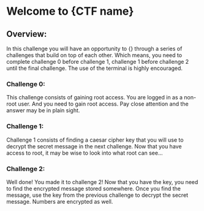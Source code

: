 # Welcome to {CTF name}
## Overview:
In this challenge you will have an opportunity to {} through a series of challenges that build on top of each other. Which means, you need to complete challenge 0 before challenge 1, challenge 1 before challenge 2 until the final challenge. The use of the terminal is highly encouraged. 

### Challenge 0: 
This challenge consists of gaining root access. You are logged in as a non-root user. And you need to gain root access. Pay close attention and the answer may be in plain sight. 

### Challenge 1: 
Challenge 1 consists of finding a caesar cipher key that you will use to decrypt the secret message in the next challenge. Now that you have access to root, it may be wise to look into what root can see…

### Challenge 2: 
Well done! You made it to challenge 2! Now that you have the key, you need to find the encrypted message stored somewhere. Once you find the message, use the key from the previous challenge to decrypt the secret message. Numbers are encrypted as well. 

